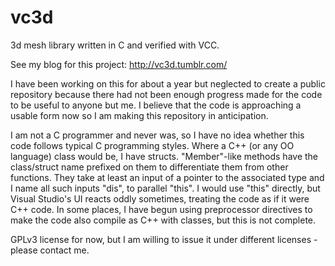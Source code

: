 vc3d
====

3d mesh library written in C and verified with VCC.

See my blog for this project: http://vc3d.tumblr.com/

I have been working on this for about a year but neglected to create a public repository because there had not been enough progress made for the code to be useful to anyone but me. I believe that the code is approaching a usable form now so I am making this repository in anticipation.

I am not a C programmer and never was, so I have no idea whether this code follows typical C programming styles. Where a C++ (or any OO language) class would be, I have structs. "Member"-like methods have the class/struct name prefixed on them to differentiate them from other functions. They take at least an input of a pointer to the associated type and I name all such inputs "dis", to parallel "this". I would use "this" directly, but Visual Studio's UI reacts oddly sometimes, treating the code as if it were C++ code. In some places, I have begun using preprocessor directives to make the code also compile as C++ with classes, but this is not complete.

GPLv3 license for now, but I am willing to issue it under different licenses - please contact me.
